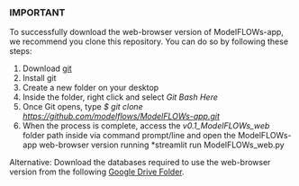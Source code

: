 ### IMPORTANT

To successfully download the web-browser version of ModelFLOWs-app, we recommend you clone this repository. You can do so by following these steps:
1) Download [git](https://git-scm.com/)
2) Install git
3) Create a new folder on your desktop
4) Inside the folder, right click and select *Git Bash Here*
5) Once Git opens, type *$ git clone https://github.com/modelflows/ModelFLOWs-app.git*
6) When the process is complete, access the *v0.1_ModelFLOWs_web* folder path inside via command prompt/line and open the ModelFLOWs-app web-browser version running *streamlit run ModelFLOWs_web.py

Alternative:
Download the databases required to use the web-browser version from the following [Google Drive Folder](https://drive.google.com/drive/folders/1v-BU5kT8arbDrgGndZir-Et0K4MIrDs1).
